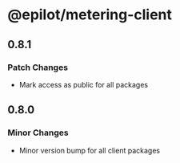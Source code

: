 # @epilot/metering-client

## 0.8.1

### Patch Changes

- Mark access as public for all packages

## 0.8.0

### Minor Changes

- Minor version bump for all client packages
